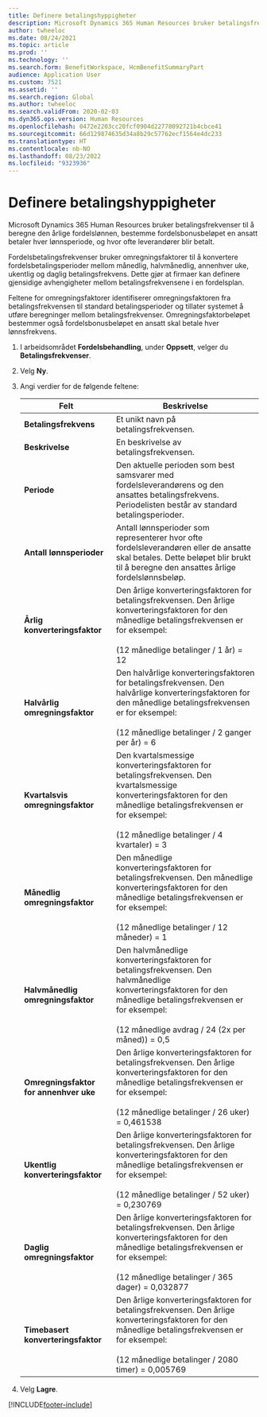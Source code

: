 ```yaml
---
title: Definere betalingshyppigheter
description: Microsoft Dynamics 365 Human Resources bruker betalingsfrekvenser til å beregne den årlige fordelslønnen, bestemme fordelsbonusbeløpet en ansatt betaler hver lønnsperiode, og hvor ofte leverandører blir betalt.
author: twheeloc
ms.date: 08/24/2021
ms.topic: article
ms.prod: ''
ms.technology: ''
ms.search.form: BenefitWorkspace, HcmBenefitSummaryPart
audience: Application User
ms.custom: 7521
ms.assetid: ''
ms.search.region: Global
ms.author: twheeloc
ms.search.validFrom: 2020-02-03
ms.dyn365.ops.version: Human Resources
ms.openlocfilehash: 0472e2203cc20fcf0904d22778092721b4cbce41
ms.sourcegitcommit: 66d129874635d34a8b29c57762ecf1564e4dc233
ms.translationtype: HT
ms.contentlocale: nb-NO
ms.lasthandoff: 08/23/2022
ms.locfileid: "9323936"
---
```

# <a name="set-up-payment-frequencies"></a>Definere betalingshyppigheter


Microsoft Dynamics 365 Human Resources bruker betalingsfrekvenser til å beregne den årlige fordelslønnen, bestemme fordelsbonusbeløpet en ansatt betaler hver lønnsperiode, og hvor ofte leverandører blir betalt.

Fordelsbetalingsfrekvenser bruker omregningsfaktorer til å konvertere fordelsbetalingsperioder mellom månedlig, halvmånedlig, annenhver uke, ukentlig og daglig betalingsfrekvens. Dette gjør at firmaer kan definere gjensidige avhengigheter mellom betalingsfrekvensene i en fordelsplan.

Feltene for omregningsfaktorer identifiserer omregningsfaktoren fra betalingsfrekvensen til standard betalingsperioder og tillater systemet å utføre beregninger mellom betalingsfrekvenser. Omregningsfaktorbeløpet bestemmer også fordelsbonusbeløpet en ansatt skal betale hver lønnsfrekvens.

1. I arbeidsområdet **Fordelsbehandling**, under **Oppsett**, velger du **Betalingsfrekvenser**.

2. Velg **Ny**.

3. Angi verdier for de følgende feltene:

   | Felt | Beskrivelse |
   | --- | --- |
   | **Betalingsfrekvens** | Et unikt navn på betalingsfrekvensen. |
   | **Beskrivelse** | En beskrivelse av betalingsfrekvensen. |
   | **Periode** | Den aktuelle perioden som best samsvarer med fordelsleverandørens og den ansattes betalingsfrekvens. Periodelisten består av standard betalingsperioder. |
   | **Antall lønnsperioder** | Antall lønnsperioder som representerer hvor ofte fordelsleverandøren eller de ansatte skal betales. Dette beløpet blir brukt til å beregne den ansattes årlige fordelslønnsbeløp. |
   | **Årlig konverteringsfaktor** | Den årlige konverteringsfaktoren for betalingsfrekvensen. Den årlige konverteringsfaktoren for den månedlige betalingsfrekvensen er for eksempel: </br></br>(12 månedlige betalinger / 1 år) = 12 |
   | **Halvårlig omregningsfaktor** | Den halvårlige konverteringsfaktoren for betalingsfrekvensen. Den halvårlige konverteringsfaktoren for den månedlige betalingsfrekvensen er for eksempel: </br></br>(12 månedlige betalinger / 2 ganger per år) = 6 |
   | **Kvartalsvis omregningsfaktor** | Den kvartalsmessige konverteringsfaktoren for betalingsfrekvensen. Den kvartalsmessige konverteringsfaktoren for den månedlige betalingsfrekvensen er for eksempel: </br></br>(12 månedlige betalinger / 4 kvartaler) = 3 |
   | **Månedlig omregningsfaktor** | Den månedlige konverteringsfaktoren for betalingsfrekvensen. Den månedlige konverteringsfaktoren for den månedlige betalingsfrekvensen er for eksempel: </br></br>(12 månedlige betalinger / 12 måneder) = 1 |
   | **Halvmånedlig omregningsfaktor** | Den halvmånedlige konverteringsfaktoren for betalingsfrekvensen. Den halvmånedlige konverteringsfaktoren for den månedlige betalingsfrekvensen er for eksempel: </br></br>(12 månedlige avdrag / 24 (2x per måned)) = 0,5 | 
   | **Omregningsfaktor for annenhver uke** | Den årlige konverteringsfaktoren for betalingsfrekvensen. Den årlige konverteringsfaktoren for den månedlige betalingsfrekvensen er for eksempel: </br></br>(12 månedlige betalinger / 26 uker) = 0,461538 |
   | **Ukentlig konverteringsfaktor** | Den årlige konverteringsfaktoren for betalingsfrekvensen. Den årlige konverteringsfaktoren for den månedlige betalingsfrekvensen er for eksempel: </br></br>(12 månedlige betalinger / 52 uker) = 0,230769 |
   | **Daglig omregningsfaktor** | Den årlige konverteringsfaktoren for betalingsfrekvensen. Den årlige konverteringsfaktoren for den månedlige betalingsfrekvensen er for eksempel: </br></br>(12 månedlige betalinger / 365 dager) = 0,032877 |
   | **Timebasert konverteringsfaktor** | Den årlige konverteringsfaktoren for betalingsfrekvensen. Den årlige konverteringsfaktoren for den månedlige betalingsfrekvensen er for eksempel: </br></br>(12 månedlige betalinger / 2080 timer) = 0,005769

4. Velg **Lagre**. 


[!INCLUDE[footer-include](../includes/footer-banner.md)]
